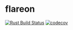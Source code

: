 flareon
=======

[![Rust Build Status](https://github.com/flareon-rs/flareon/workflows/Rust%20CI/badge.svg)](https://github.com/flareon-rs/flareon/actions/workflows/rust.yml)
[![codecov](https://codecov.io/gh/flareon-rs/flareon/branch/master/graph/badge.svg)](https://codecov.io/gh/flareon-rs/flareon)
